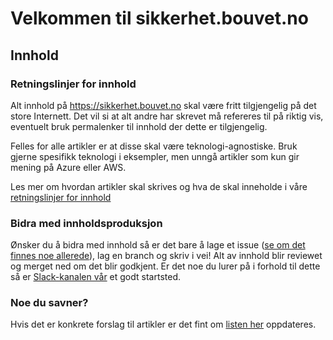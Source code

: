 # Velkommen til sikkerhet.bouvet.no

## Innhold

### Retningslinjer for innhold

Alt innhold på <https://sikkerhet.bouvet.no> skal være fritt tilgjengelig på det store Internett. Det vil si at alt andre har skrevet må refereres til på riktig vis, eventuelt bruk permalenker til innhold der dette er tilgjengelig.

Felles for alle artikler er at disse skal være teknologi-agnostiske. Bruk gjerne spesifikk teknologi i eksempler, men unngå artikler som kun gir mening på Azure eller AWS.

Les mer om hvordan artikler skal skrives og hva de skal inneholde i våre [retningslinjer for innhold](content-guidelines.md)

### Bidra med innholdsproduksjon

Ønsker du å bidra med innhold så er det bare å lage et issue ([se om det finnes noe allerede](https://github.com/bouvet/sikkerhet.bouvet.no/issues)), lag en branch og skriv i vei! Alt av innhold blir reviewet og merget ned om det blir godkjent. Er det noe du lurer på i forhold til dette så er [Slack-kanalen vår](https://bouvet.slack.com/archives/C0447R83U6M) et godt startsted.

### Noe du savner?

Hvis det er konkrete forslag til artikler er det fint om [listen her](https://github.com/bouvet/sikkerhet.bouvet.no/issues/22) oppdateres.

